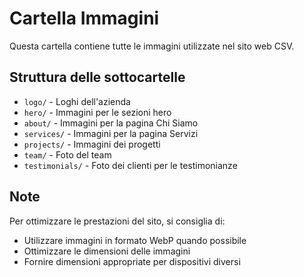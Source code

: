 # Cartella Immagini

Questa cartella contiene tutte le immagini utilizzate nel sito web CSV.

## Struttura delle sottocartelle

- `logo/` - Loghi dell'azienda
- `hero/` - Immagini per le sezioni hero
- `about/` - Immagini per la pagina Chi Siamo
- `services/` - Immagini per la pagina Servizi
- `projects/` - Immagini dei progetti
- `team/` - Foto del team
- `testimonials/` - Foto dei clienti per le testimonianze

## Note

Per ottimizzare le prestazioni del sito, si consiglia di:
- Utilizzare immagini in formato WebP quando possibile
- Ottimizzare le dimensioni delle immagini
- Fornire dimensioni appropriate per dispositivi diversi

